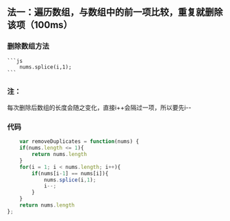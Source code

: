 ## 法一：遍历数组，与数组中的前一项比较，重复就删除该项（100ms）
### 删除数组方法 
    ```js
        nums.splice(i,1);
    ```
### 注：
每次删除后数组的长度会随之变化，直接i++会隔过一项，所以要先i--
### 代码
``` js
    var removeDuplicates = function(nums) {
    if(nums.length <= 1){
        return nums.length
    }
    for(i = 1; i < nums.length; i++){
        if(nums[i-1] == nums[i]){
            nums.splice(i,1);
            i--;
        }
    }
    return nums.length
};
```